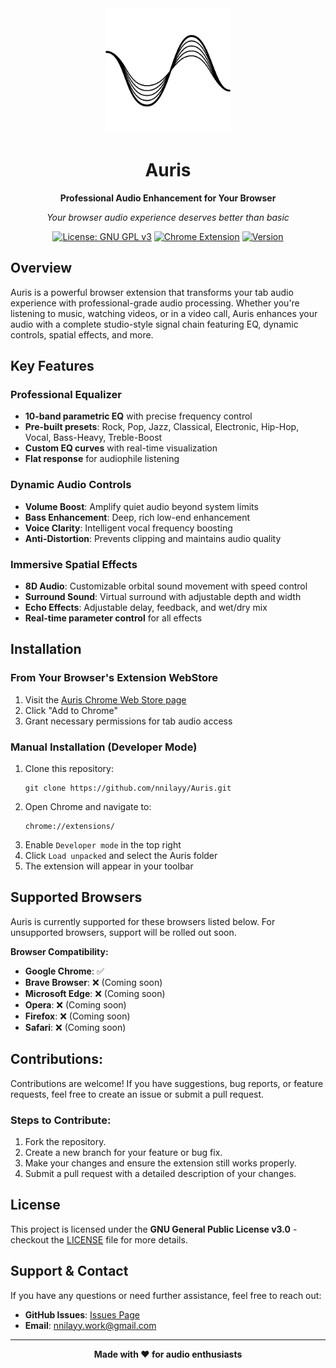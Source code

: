<div align="center">

<img src="src/icons/auris-icon-light-svg-512.png" alt="Auris Logo" width="200" height="200">

# Auris

**Professional Audio Enhancement for Your Browser**

*Your browser audio experience deserves better than basic*

[![License: GNU GPL v3](https://img.shields.io/badge/License-GNU%20GPL%20v3-blue.svg)](https://www.gnu.org/licenses/gpl-3.0)
[![Chrome Extension](https://img.shields.io/badge/Chrome-Extension-red.svg)](https://chrome.google.com/webstore)
[![Version](https://img.shields.io/badge/Version-1.0-green.svg)](https://github.com/nnilayy/Auris)

</div>

## Overview

Auris is a powerful browser extension that transforms your tab audio experience with professional-grade audio processing. Whether you're listening to music, watching videos, or in a video call, Auris enhances your audio with a complete studio-style signal chain featuring EQ, dynamic controls, spatial effects, and more.

## Key Features

### **Professional Equalizer**
- **10-band parametric EQ** with precise frequency control
- **Pre-built presets**: Rock, Pop, Jazz, Classical, Electronic, Hip-Hop, Vocal, Bass-Heavy, Treble-Boost
- **Custom EQ curves** with real-time visualization
- **Flat response** for audiophile listening

### **Dynamic Audio Controls**
- **Volume Boost**: Amplify quiet audio beyond system limits
- **Bass Enhancement**: Deep, rich low-end enhancement
- **Voice Clarity**: Intelligent vocal frequency boosting
- **Anti-Distortion**: Prevents clipping and maintains audio quality

### **Immersive Spatial Effects**
- **8D Audio**: Customizable orbital sound movement with speed control
- **Surround Sound**: Virtual surround with adjustable depth and width
- **Echo Effects**: Adjustable delay, feedback, and wet/dry mix
- **Real-time parameter control** for all effects

## Installation

### From Your Browser's Extension WebStore
1. Visit the [Auris Chrome Web Store page](https://chromewebstore.google.com/detail/auris-audio-equalizer/placeholder-id)
2. Click "Add to Chrome"
3. Grant necessary permissions for tab audio access

### Manual Installation (Developer Mode)
1. Clone this repository: 
   ```
   git clone https://github.com/nnilayy/Auris.git
   ```
2. Open Chrome and navigate to:
   ```
   chrome://extensions/
   ```
3. Enable `Developer mode` in the top right
4. Click `Load unpacked` and select the Auris folder
5. The extension will appear in your toolbar

## Supported Browsers

Auris is currently supported for these browsers listed below. For unsupported browsers, support will be rolled out soon.

**Browser Compatibility:**
- **Google Chrome**: ✅
- **Brave Browser**: ❌ (Coming soon)
- **Microsoft Edge**: ❌ (Coming soon)
- **Opera**: ❌ (Coming soon)
- **Firefox**: ❌ (Coming soon)
- **Safari**: ❌ (Coming soon)

## Contributions:
Contributions are welcome! If you have suggestions, bug reports, or feature requests, feel free to create an issue or submit a pull request.

### Steps to Contribute:
1. Fork the repository.
2. Create a new branch for your feature or bug fix.
3. Make your changes and ensure the extension still works properly.
4. Submit a pull request with a detailed description of your changes.

## License

This project is licensed under the **GNU General Public License v3.0** - checkout the [LICENSE](LICENSE) file for more details.

## Support & Contact

If you have any questions or need further assistance, feel free to reach out:

- **GitHub Issues**: [Issues Page](https://github.com/nnilayy/Auris/issues/new)
- **Email**: nnilayy.work@gmail.com

---

<div align="center">

**Made with ❤️ for audio enthusiasts**

</div>